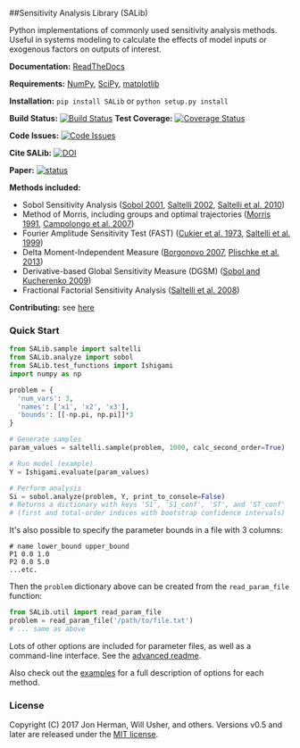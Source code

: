 ##Sensitivity Analysis Library (SALib)

Python implementations of commonly used sensitivity analysis methods. Useful in systems modeling to calculate the effects of model inputs or exogenous factors on outputs of interest.

**Documentation:** [ReadTheDocs](http://salib.readthedocs.org)

**Requirements:** [NumPy](http://www.numpy.org/), [SciPy](http://www.scipy.org/), [matplotlib](http://matplotlib.org/)

**Installation:** `pip install SALib` or `python setup.py install`

**Build Status:** [![Build Status](https://travis-ci.org/SALib/SALib.svg?branch=master)](https://travis-ci.org/SALib/SALib)    **Test Coverage:** [![Coverage Status](https://img.shields.io/coveralls/SALib/SALib.svg)](https://coveralls.io/r/SALib/SALib)

**Code Issues:** [![Code Issues](https://www.quantifiedcode.com/api/v1/project/ed62e70f899e4ec8af4ea6b2212d4b30/badge.svg)](https://www.quantifiedcode.com/app/project/ed62e70f899e4ec8af4ea6b2212d4b30)

**Cite SALib:** [![DOI](https://zenodo.org/badge/15666/SALib/SALib.svg)](https://zenodo.org/badge/latestdoi/15666/SALib/SALib)

 **Paper:** [![status](http://joss.theoj.org/papers/431262803744581c1d4b6a95892d3343/status.svg)](http://joss.theoj.org/papers/431262803744581c1d4b6a95892d3343)

**Methods included:**
* Sobol Sensitivity Analysis ([Sobol 2001](http://www.sciencedirect.com/science/article/pii/S0378475400002706), [Saltelli 2002](http://www.sciencedirect.com/science/article/pii/S0010465502002801), [Saltelli et al. 2010](http://www.sciencedirect.com/science/article/pii/S0010465509003087))
* Method of Morris, including groups and optimal trajectories ([Morris 1991](http://www.tandfonline.com/doi/abs/10.1080/00401706.1991.10484804), [Campolongo et al. 2007](http://www.sciencedirect.com/science/article/pii/S1364815206002805))
* Fourier Amplitude Sensitivity Test (FAST) ([Cukier et al. 1973](http://scitation.aip.org/content/aip/journal/jcp/59/8/10.1063/1.1680571), [Saltelli et al. 1999](http://amstat.tandfonline.com/doi/abs/10.1080/00401706.1999.10485594))
* Delta Moment-Independent Measure ([Borgonovo 2007](http://www.sciencedirect.com/science/article/pii/S0951832006000883), [Plischke et al. 2013](http://www.sciencedirect.com/science/article/pii/S0377221712008995))
* Derivative-based Global Sensitivity Measure (DGSM) ([Sobol and Kucherenko 2009](http://www.sciencedirect.com/science/article/pii/S0378475409000354))
* Fractional Factorial Sensitivity Analysis ([Saltelli et al. 2008](http://www.wiley.com/WileyCDA/WileyTitle/productCd-0470059974.html))

**Contributing:** see [here](CONTRIBUTING.md)

### Quick Start
```python
from SALib.sample import saltelli
from SALib.analyze import sobol
from SALib.test_functions import Ishigami
import numpy as np

problem = {
  'num_vars': 3,
  'names': ['x1', 'x2', 'x3'],
  'bounds': [[-np.pi, np.pi]]*3
}

# Generate samples
param_values = saltelli.sample(problem, 1000, calc_second_order=True)

# Run model (example)
Y = Ishigami.evaluate(param_values)

# Perform analysis
Si = sobol.analyze(problem, Y, print_to_console=False)
# Returns a dictionary with keys 'S1', 'S1_conf', 'ST', and 'ST_conf'
# (first and total-order indices with bootstrap confidence intervals)
```

It's also possible to specify the parameter bounds in a file with 3 columns:
```
# name lower_bound upper_bound
P1 0.0 1.0
P2 0.0 5.0
...etc.
```

Then the `problem` dictionary above can be created from the `read_param_file` function:
```python
from SALib.util import read_param_file
problem = read_param_file('/path/to/file.txt')
# ... same as above
```

Lots of other options are included for parameter files, as well as a command-line interface. See the [advanced readme](README-advanced.md).

Also check out the [examples](https://github.com/SALib/SALib/tree/master/examples) for a full description of options for each method.

### License
Copyright (C) 2017 Jon Herman, Will Usher, and others. Versions v0.5 and later are released under the [MIT license](LICENSE.md).
